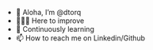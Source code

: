 - 🤙 Aloha, I’m @dtorq
- 👨🏽‍💻 Here to improve  
- 📓 Continuously learning 
- 📫 How to reach me on Linkedin/Github

<!---
dtorq/dtorq is a ✨ special ✨ repository because its `README.md` (this file) appears on your GitHub profile.
You can click the Preview link to take a look at your changes.
--->
